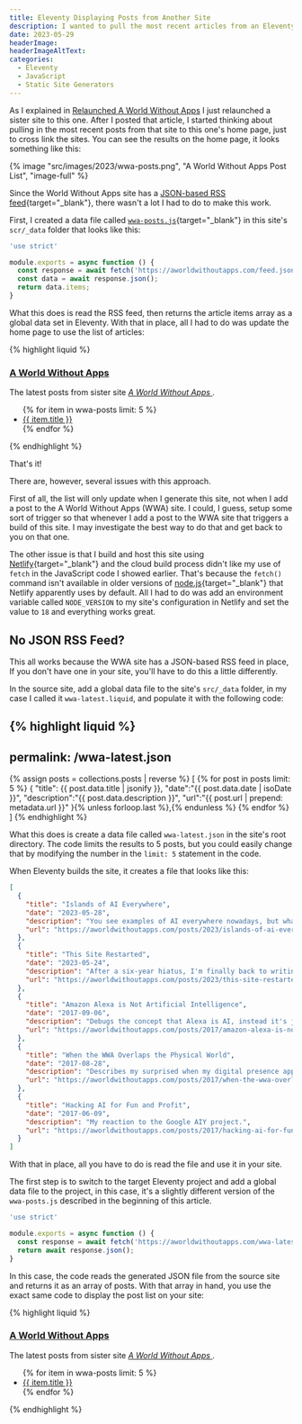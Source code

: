 ```yaml
---
title: Eleventy Displaying Posts from Another Site
description: I wanted to pull the most recent articles from an Eleventy site into another Eleventy site, so I wrote this article to explain how I did it.
date: 2023-05-29
headerImage: 
headerImageAltText: 
categories:
  - Eleventy
  - JavaScript  
  - Static Site Generators
---
```


As I explained in [Relaunched A World Without Apps](/posts/2023/relaunched-a-world-without-apps/) I just relaunched a sister site to this one. After I posted that article, I started thinking about pulling in the most recent posts from that site to this one's home page, just to cross link the sites. You can see the results on the home page, it looks something like this:

{% image "src/images/2023/wwa-posts.png", "A World Without Apps Post List", "image-full" %}

Since the World Without Apps site has a [JSON-based RSS feed](https://aworldwithoutapps.com/feed.json){target="_blank"}, there wasn't a lot I had to do to make this work. 

First, I created a data file called [`wwa-posts.js`](https://github.com/johnwargo/johnwargo-static-11ty/blob/main/src/_data/wwa-posts.js){target="_blank"} in this site's `scr/_data` folder that looks like this:

```js
'use strict'

module.exports = async function () {
  const response = await fetch('https://aworldwithoutapps.com/feed.json');
  const data = await response.json();
  return data.items;
}
```

What this does is read the RSS feed, then returns the article items array as a global data set in Eleventy. With that in place, all I had to do was update the home page to use the list of articles:

{% highlight liquid %}
<h3>
  <a href="https://aworldwithoutapps.com" target="_blank">A World Without Apps</a>
</h3>
<p>The latest posts from sister site
  <a href="https://aworldwithoutapps.com" target="_blank">
    <em>A World Without Apps</em>
  </a>.
</p>
<ul>
  {% for item in wwa-posts limit: 5 %}
    <li>
      <a href="{{ item.url }}" target="_blank">{{ item.title }}</a>
    </li>
  {% endfor %}
</ul>
{% endhighlight %}

That's it! 

There are, however, several issues with this approach. 

First of all, the list will only update when I generate this site, not when I add a post to the A World Without Apps (WWA) site. I could, I guess, setup some sort of trigger so that whenever I add a post to the WWA site that triggers a build of this site. I may investigate the best way to do that and get back to you on that one. 

The other issue is that I build and host this site using [Netlify](https://netlify.com){target="_blank"} and the cloud build process didn't like my use of `fetch` in the JavaScript code I showed earlier. That's because the `fetch()` command isn't available in older versions of [node.js](https://nodejs.org/en){target="_blank"} that Netlify apparently uses by default. All I had to do was add an environment variable called `NODE_VERSION` to my site's configuration in Netlify and set the value to `18` and everything works great.

## No JSON RSS Feed?

This all works because the WWA site has a JSON-based RSS feed in place, If you don't have one in your site, you'll have to do this a little differently. 

In the source site, add a global data file to the site's `src/_data` folder, in my case I called it `wwa-latest.liquid`, and populate it with the following code:

{% highlight liquid %}
---
permalink: /wwa-latest.json
---

{% assign posts = collections.posts | reverse %}
[
{% for post in posts limit: 5 %}
  {
  "title": {{ post.data.title | jsonify }},
  "date":"{{ post.data.date | isoDate }}",
  "description":"{{ post.data.description }}",
  "url":"{{ post.url | prepend: metadata.url }}"
  }{% unless forloop.last %},{% endunless %}
{% endfor %}
]
{% endhighlight %}

What this does is create a data file called `wwa-latest.json` in the site's root directory. The code limits the results to 5 posts, but you could easily change that by modifying the number in the `limit: 5` statement in the code.

When Eleventy builds the site, it creates a file that looks like this:

```json
[
  {
    "title": "Islands of AI Everywhere",
    "date": "2023-05-28",
    "description": "You see examples of AI everywhere nowadays, but what we don't see is many examples of multiple models wired together to accomplish something. What we have is little islands of AI which minimizes its impact.",
    "url": "https://aworldwithoutapps.com/posts/2023/islands-of-ai-everywhere/"
  },
  {
    "title": "This Site Restarted",
    "date": "2023-05-24",
    "description": "After a six-year hiatus, I'm finally back to writing articles on this site. Here's why...",
    "url": "https://aworldwithoutapps.com/posts/2023/this-site-restarted/"
  },
  {
    "title": "Amazon Alexa is Not Artificial Intelligence",
    "date": "2017-09-06",
    "description": "Debugs the concept that Alexa is AI, instead it's just a bunch of discrete Machine Learning models.",
    "url": "https://aworldwithoutapps.com/posts/2017/amazon-alexa-is-not-artificial-intelligence/"
  },
  {
    "title": "When the WWA Overlaps the Physical World",
    "date": "2017-08-28",
    "description": "Describes my surprised when my digital presence appeared in the real world.",
    "url": "https://aworldwithoutapps.com/posts/2017/when-the-wwa-overlaps-the-physical-world/"
  },
  {
    "title": "Hacking AI for Fun and Profit",
    "date": "2017-06-09",
    "description": "My reaction to the Google AIY project.",
    "url": "https://aworldwithoutapps.com/posts/2017/hacking-ai-for-fun-and-profit/"
  }
]
```

With that in place, all you have to do is read the file and use it in your site.

The first step is to switch to the target Eleventy project and add a global data file to the project, in this case, it's a slightly different version of the `wwa-posts.js` described in the beginning of this article.

```js
'use strict'

module.exports = async function () {
  const response = await fetch('https://aworldwithoutapps.com/wwa-latest.json');
  return await response.json();
}
```

In this case, the code reads the generated JSON file from the source site and returns it as an array of posts. With that array in hand, you use the exact same code to display the post list on your site:

{% highlight liquid %}
<h3>
  <a href="https://aworldwithoutapps.com" target="_blank">A World Without Apps</a>
</h3>
<p>The latest posts from sister site
  <a href="https://aworldwithoutapps.com" target="_blank">
    <em>A World Without Apps</em>
  </a>.
</p>
<ul>
  {% for item in wwa-posts limit: 5 %}
    <li>
      <a href="{{ item.url }}" target="_blank">{{ item.title }}</a>
    </li>
  {% endfor %}
</ul>
{% endhighlight %}
